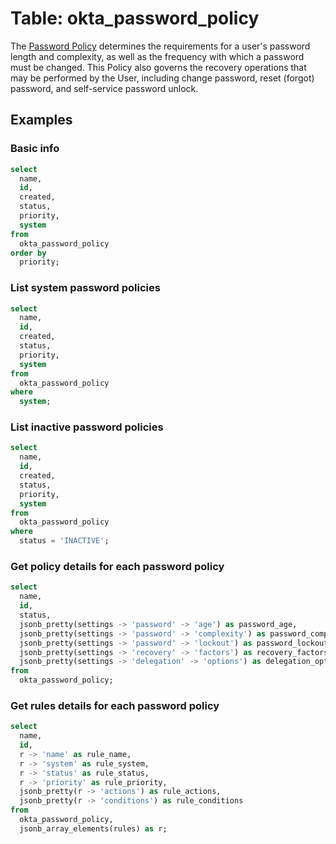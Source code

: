 # Table: okta_password_policy

The [Password Policy](https://developer.okta.com/docs/reference/api/policy/#password-policy) determines the requirements for a user's password length and complexity, as well as the frequency with which a password must be changed. This Policy also governs the recovery operations that may be performed by the User, including change password, reset (forgot) password, and self-service password unlock.

## Examples

### Basic info

```sql
select
  name,
  id,
  created,
  status,
  priority,
  system
from
  okta_password_policy
order by
  priority;
```

### List system password policies

```sql
select
  name,
  id,
  created,
  status,
  priority,
  system
from
  okta_password_policy
where
  system;
```

### List inactive password policies

```sql
select
  name,
  id,
  created,
  status,
  priority,
  system
from
  okta_password_policy
where
  status = 'INACTIVE';
```

### Get policy details for each password policy

```sql
select
  name,
  id,
  status,
  jsonb_pretty(settings -> 'password' -> 'age') as password_age,
  jsonb_pretty(settings -> 'password' -> 'complexity') as password_complexity,
  jsonb_pretty(settings -> 'password' -> 'lockout') as password_lockout,
  jsonb_pretty(settings -> 'recovery' -> 'factors') as recovery_factors,
  jsonb_pretty(settings -> 'delegation' -> 'options') as delegation_options
from
  okta_password_policy;
```

### Get rules details for each password policy

```sql
select
  name,
  id,
  r -> 'name' as rule_name,
  r -> 'system' as rule_system,
  r -> 'status' as rule_status,
  r -> 'priority' as rule_priority,
  jsonb_pretty(r -> 'actions') as rule_actions,
  jsonb_pretty(r -> 'conditions') as rule_conditions
from
  okta_password_policy,
  jsonb_array_elements(rules) as r;
```
